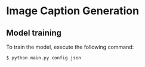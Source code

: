 # Image Caption Generation
## Model training
To train the model, execute the following command:
```sh
$ python main.py config.json
```